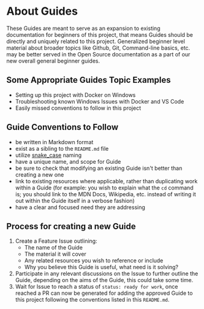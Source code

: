 # About Guides
These Guides are meant to serve as an expansion to existing documentation for
beginners of this project, that means Guides should be directly and uniquely
related to this project. Generalized beginner level material about broader
topics like Github, Git, Command-line basics, etc. may be better served in the
Open Source documentation as a part of our new overall general beginner guides.

## Some Appropriate Guides Topic Examples
- Setting up this project with Docker on Windows
- Troubleshooting known Windows Issues with Docker and VS Code
- Easily missed conventions to follow in this project

## Guide Conventions to Follow
- be written in Markdown format
- exist as a sibling to the `README.md` file
- utilize [snake_case](https://en.wikipedia.org/wiki/Snake_case) naming
- have a unique name, and scope for Guide
- be sure to check that modifying an existing Guide isn't better than creating a
 new one
- link to existing resources where applicable, rather than duplicating work within
 a Guide (for example: you wish to explain what the `cd` command is; you should
 link to the MDN Docs, Wikipedia, etc. instead of writing it out within the Guide
 itself in a verbose fashion)
- have a clear and focused need they are addressing

## Process for creating a new Guide
1. Create a Feature Issue outlining:
   - The name of the Guide
   - The material it will cover
   - Any related resources you wish to reference or include
   - Why you believe this Guide is useful, what need is it solving?
2. Participate in any relevant discussions on the Issue to further outline the Guide,
 depending on the aims of the Guide, this could take some time.
3. Wait for Issue to reach a status of `status: ready for work`, once reached a PR
can now be generated for adding the approved Guide to this project following the
conventions listed in this `README.md`.
